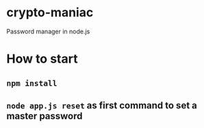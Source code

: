 # crypto-maniac

Password manager in node.js

# How to start

## `npm install`

## `node app.js reset` as first command to set a master password
